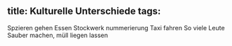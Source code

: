 title: Kulturelle Unterschiede
tags:
---

Spzieren gehen
Essen
Stockwerk nummerierung
Taxi fahren
So viele Leute
Sauber machen, müll liegen lassen
